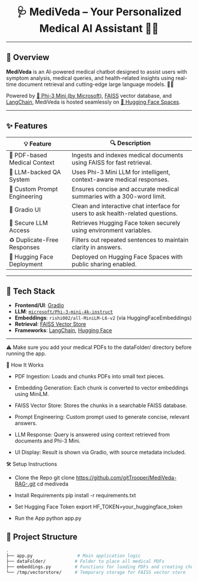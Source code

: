 <div align="center">

# 🩺 MediVeda – Your Personalized Medical AI Assistant 🤖💊

</div>

---

## 🌟 Overview

**MediVeda** is an AI-powered medical chatbot designed to assist users with symptom analysis, medical queries, and health-related insights using real-time document retrieval and cutting-edge large language models. 🧠📄

Powered by [🧬 Phi-3 Mini (by Microsoft)](https://huggingface.co/microsoft/Phi-3-mini-4k-instruct), [FAISS](https://github.com/facebookresearch/faiss) vector database, and [LangChain](https://www.langchain.com/), MediVeda is hosted seamlessly on [🤗 Hugging Face Spaces](https://huggingface.co/spaces).

---

## ✨ Features

| 💡 Feature                      | 🔍 Description |
|-------------------------------|----------------|
| 📁 PDF-based Medical Context   | Ingests and indexes medical documents using FAISS for fast retrieval. |
| 🧠 LLM-backed QA System        | Uses Phi-3 Mini LLM for intelligent, context-aware medical responses. |
| 🧾 Custom Prompt Engineering   | Ensures concise and accurate medical summaries with a 300-word limit. |
| 💬 Gradio UI                   | Clean and interactive chat interface for users to ask health-related questions. |
| 🔐 Secure LLM Access           | Retrieves Hugging Face token securely using environment variables. |
| ♻️ Duplicate-Free Responses    | Filters out repeated sentences to maintain clarity in answers. |
| 🚀 Hugging Face Deployment     | Deployed on Hugging Face Spaces with public sharing enabled. |

---

## 🧠 Tech Stack

- **Frontend/UI**: [Gradio](https://www.gradio.app/)
- **LLM**: [`microsoft/Phi-3-mini-4k-instruct`](https://huggingface.co/microsoft/Phi-3-mini-4k-instruct)
- **Embeddings**: `rishi002/all-MiniLM-L6-v2` (via HuggingFaceEmbeddings)
- **Retrieval**: [FAISS Vector Store](https://github.com/facebookresearch/faiss)
- **Frameworks**: [LangChain](https://www.langchain.com/), [Hugging Face](https://huggingface.co/)

---

⚠️ Make sure you add your medical PDFs to the dataFolder/ directory before running the app.

🚀 How It Works
 - PDF Ingestion: Loads and chunks PDFs into small text pieces.
  
 - Embedding Generation: Each chunk is converted to vector embeddings using MiniLM.
  
 - FAISS Vector Store: Stores the chunks in a searchable FAISS database.
  
 - Prompt Engineering: Custom prompt used to generate concise, relevant answers.
  
 - LLM Response: Query is answered using context retrieved from documents and Phi-3 Mini.
  
 - UI Display: Result is shown via Gradio, with source metadata included.

🛠️ Setup Instructions

  - Clone the Repo
      git clone https://github.com/gitTrooper/MediVeda-RAG-.git
      cd mediveda
  
  - Install Requirements
      pip install -r requirements.txt
    
  - Set Hugging Face Token
      export HF_TOKEN=your_huggingface_token
    
  - Run the App
      python app.py

## 📂 Project Structure

```bash
.
├── app.py                 # Main application logic
├── dataFolder/           # Folder to place all medical PDFs
├── embeddings.py         # Functions for loading PDFs and creating chunks (assumed external)
└── /tmp/vectorstore/     # Temporary storage for FAISS vector store


